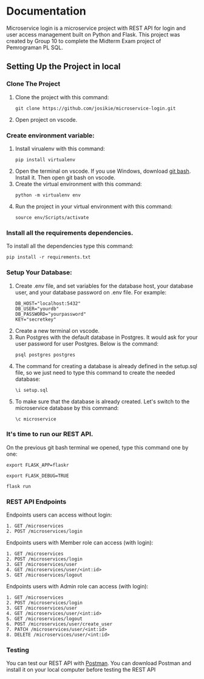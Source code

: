 # Documentation
Microservice login is a microservice project with REST API for login and user access management built on Python and Flask. This project was created by Group 10 to complete the Midterm Exam project of Pemrograman PL SQL.
## Setting Up the Project in local
### Clone The Project
1. Clone the project with this command:
   ```
   git clone https://github.com/josikie/microservice-login.git
   ```
2. Open project on vscode. 
### Create environment variable:
1. Install virualenv with this command:
   ```
   pip install virtualenv
   ```
2. Open the terminal on vscode. If you use Windows, download [git bash](https://git-scm.com/downloads). Install it. Then open git bash on vscode. 
3. Create the virtual environment with this command:
   ```
   python -m virtualenv env
   ```
4. Run the project in your virtual environment with this command:
   ```
   source env/Scripts/activate
   ```
### Install all the requirements dependencies.
To install all the dependencies type this command:
```
pip install -r requirements.txt
```
### Setup Your Database:
1. Create .env file, and set variables for the database host, your database user, and your database password on .env file.
   For example:
   ```
   DB_HOST="localhost:5432"
   DB_USER="yourdb"
   DB_PASSWORD="yourpassword"
   KEY="secretkey"
   ```
2. Create a new terminal on vscode.
3. Run Postgres with the default database in Postgres. It would ask for your user password for user Postgres.
   Below is the command:
   ```
   psql postgres postgres
   ```
4. The command for creating a database is already defined in the setup.sql file, so we just need to type this command to create the needed database:
   ```
   \i setup.sql
   ```
5. To make sure that the database is already created. Let's switch to the microservice database by this command:
   ```
   \c microservice
   ```
### It's time to run our REST API. 
On the previous git bash terminal we opened, type this command one by one:
   ```
   export FLASK_APP=flaskr
   ```
   ```
   export FLASK_DEBUG=TRUE
   ```
   ```
   flask run
   ```
### REST API Endpoints
Endpoints users can access without login:
```
1. GET /microservices
2. POST /microservices/login
```
Endpoints users with Member role can access (with login):
```
1. GET /microservices
2. POST /microservices/login
3. GET /microservices/user
4. GET /microservices/user/<int:id>
5. GET /microservices/logout
```
Endpoints users with Admin role can access (with login):
```
1. GET /microservices
2. POST /microservices/login
3. GET /microservices/user
4. GET /microservices/user/<int:id>
5. GET /microservices/logout
6. POST /microservices/user/create_user
7. PATCH /microservices/user/<int:id>
8. DELETE /microservices/user/<int:id>
```

### Testing
You can test our REST API with [Postman](https://www.postman.com/). You can download Postman and install it on your local computer before testing the REST API

